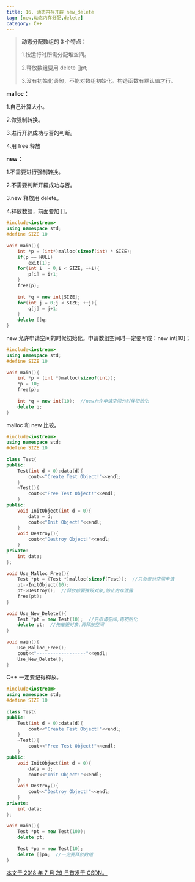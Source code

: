 ```yaml
---
title: 16. 动态内存开辟 new_delete
tag: [new,动态内存分配,delete]
category: C++
---
```


>**动态分配数组的 3 个特点：**
>
>1.按运行时所需分配堆空间。
>
>2.释放数组要用 delete []pt;
>
>3.没有初始化语句，不能对数组初始化。构造函数有默认值才行。

<!--more-->

**malloc：**

1.自己计算大小。

2.做强制转换。

3.进行开辟成功与否的判断。

4.用 free 释放

**new：**

1.不需要进行强制转换。

2.不需要判断开辟成功与否。

3.new 释放用 delete。

4.释放数组，前面要加 []。

```C++
#include<iostream>
using namespace std;
#define SIZE 10
 
void main(){
	int *p = (int*)malloc(sizeof(int) * SIZE);
	if(p == NULL)
		exit(1);
	for(int i  = 0;i < SIZE; ++i){
		p[i] = i+1;
	}
	free(p);
 
	int *q = new int[SIZE];
	for(int j = 0;j < SIZE; ++j){
		q[j] = j+1;
	}
	delete []q;
}
```

new 允许申请空间的时候初始化。申请数组空间时一定要写成：new int[10]； 

```C++
#include<iostream>
using namespace std;
#define SIZE 10
 
void main(){
	int *p = (int *)malloc(sizeof(int));
	*p = 10;
	free(p);
 
	int *q = new int(10);  //new允许申请空间的时候初始化
	delete q;
}
```

malloc 和 new 比较。 

```C++
#include<iostream>
using namespace std;
#define SIZE 10
 
class Test{
public:
	Test(int d = 0):data(d){
		cout<<"Create Test Object!"<<endl;
	}
	~Test(){
		cout<<"Free Test Object!"<<endl;
	}
public:
	void InitObject(int d = 0){
		data = d;
		cout<<"Init Object!"<<endl;
	}
	void Destroy(){
		cout<<"Destroy Object!"<<endl;
	}
private:
	int data;
};
 
void Use_Malloc_Free(){
	Test *pt = (Test *)malloc(sizeof(Test));  //只负责对空间申请
	pt->InitObject(10);
	pt->Destroy();  //释放前要摧毁对象,防止内存泄露
	free(pt);
}
 
void Use_New_Delete(){
	Test *pt = new Test(10);  //先申请空间,再初始化
	delete pt;  //先摧毁对象,再释放空间
}
 
void main(){
	Use_Malloc_Free();
	cout<<"------------------"<<endl;
	Use_New_Delete();
}
```

C++ 一定要记得释放。 

```C++
#include<iostream>
using namespace std;
#define SIZE 10
 
class Test{
public:
	Test(int d = 0):data(d){
		cout<<"Create Test Object!"<<endl;
	}
	~Test(){
		cout<<"Free Test Object!"<<endl;
	}
public:
	void InitObject(int d = 0){
		data = d;
		cout<<"Init Object!"<<endl;
	}
	void Destroy(){
		cout<<"Destroy Object!"<<endl;
	}
private:
	int data;
};
 
void main(){
	Test *pt = new Test(100);
	delete pt;
 
	Test *pa = new Test[10];
	delete []pa;  //一定要释放数组
}
```

<u>本文于 2018 年 7 月 29 日首发于 [CSDN](https://blog.csdn.net/wonz5130/article/details/81268661)。</u>	